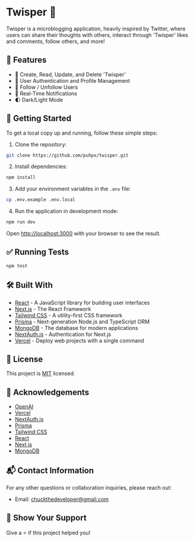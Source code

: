 # Twisper 💬

Twisper is a microblogging application, heavily inspired by Twitter, where users can share their thoughts with others, interact through 'Twisper' likes and comments, follow others, and more!

## 🌟 Features

- 📝 Create, Read, Update, and Delete 'Twisper'
- 👥 User Authentication and Profile Management
- 👣 Follow / Unfollow Users
- 🔔 Real-Time Notifications
- 🌓 Dark/Light Mode

## 🚀 Getting Started

To get a local copy up and running, follow these simple steps:

1. Clone the repository:

```bash
git clone https://github.com/puhpx/twisper.git
```

2. Install dependencies:

```bash
npm install
```

3. Add your environment variables in the `.env` file:

```bash
cp .env.example .env.local
```

4. Run the application in development mode:

```bash
npm run dev
```

Open [http://localhost:3000](http://localhost:3000) with your browser to see the result.

## ✅ Running Tests

```bash
npm test
```

## 🛠 Built With

- [React](https://reactjs.org/) - A JavaScript library for building user interfaces
- [Next.js](https://nextjs.org/) - The React Framework
- [Tailwind CSS](https://tailwindcss.com/) - A utility-first CSS framework
- [Prisma](https://www.prisma.io/) - Next-generation Node.js and TypeScript ORM
- [MongoDB](https://www.mongodb.com/) - The database for modern applications
- [NextAuth.js](https://next-auth.js.org/) - Authentication for Next.js
- [Vercel](https://vercel.com/) - Deploy web projects with a single command

## 📝 License

This project is [MIT](https://github.com/puhpx/twisper/blob/main/LICENSE.md) licensed.

## 🙏 Acknowledgements

- [OpenAI](https://www.openai.com/)
- [Vercel](https://vercel.com/)
- [NextAuth.js](https://next-auth.js.org/)
- [Prisma](https://www.prisma.io/)
- [Tailwind CSS](https://tailwindcss.com/)
- [React](https://reactjs.org/)
- [Next.js](https://nextjs.org/)
- [MongoDB](https://www.mongodb.com/)

## 📬 Contact Information

For any other questions or collaboration inquiries, please reach out:

- Email: [chuckthedeveloper@gmail.com](chuckthedeveloper@gmail.com)

## 🎉 Show Your Support

Give a ⭐️ if this project helped you!